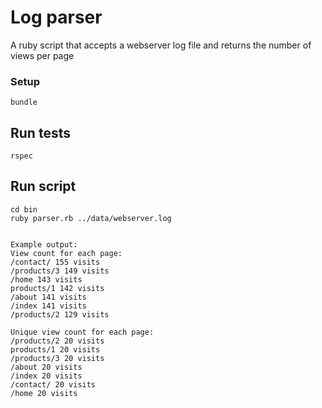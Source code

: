 # Log parser
A ruby script that accepts a webserver log file and returns the number of views per page

### Setup
```
bundle
```
## Run tests
```
rspec
```

## Run script
```
cd bin
ruby parser.rb ../data/webserver.log


Example output:
View count for each page:
/contact/ 155 visits
/products/3 149 visits
/home 143 visits
products/1 142 visits
/about 141 visits
/index 141 visits
/products/2 129 visits

Unique view count for each page:
/products/2 20 visits
products/1 20 visits
/products/3 20 visits
/about 20 visits
/index 20 visits
/contact/ 20 visits
/home 20 visits
```
